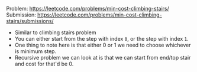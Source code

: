 Problem: https://leetcode.com/problems/min-cost-climbing-stairs/
Submission: https://leetcode.com/problems/min-cost-climbing-stairs/submissions/

- Similar to climbing stairs problem
- You can either start from the step with index `0`, or the step with index `1`.
- One thing to note here is that either 0 or 1 we need to choose whichever is minimum step.
- Recursive problem we can look at is that we can start from end/top stair and cost for that'd be 0.